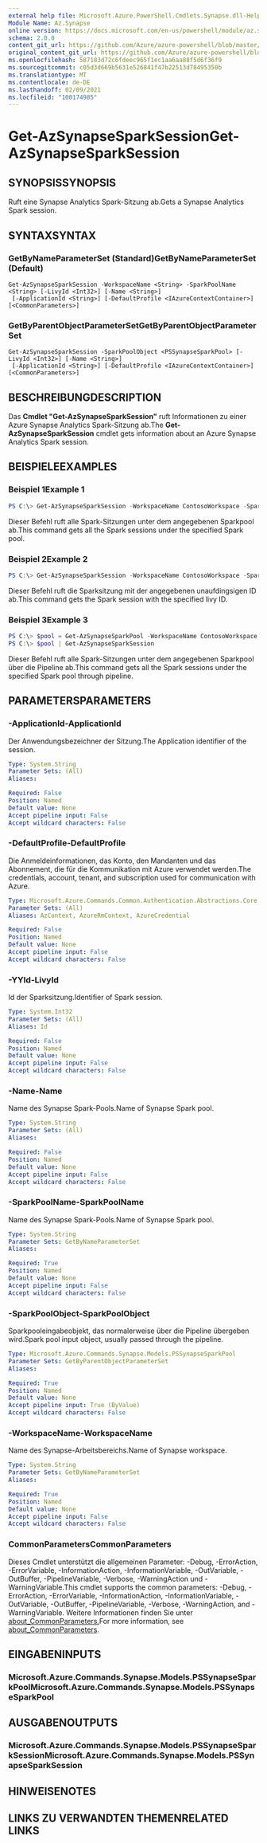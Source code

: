```yaml
---
external help file: Microsoft.Azure.PowerShell.Cmdlets.Synapse.dll-Help.xml
Module Name: Az.Synapse
online version: https://docs.microsoft.com/en-us/powershell/module/az.synapse/get-azsynapsesparksession
schema: 2.0.0
content_git_url: https://github.com/Azure/azure-powershell/blob/master/src/Synapse/Synapse/help/Get-AzSynapseSparkSession.md
original_content_git_url: https://github.com/Azure/azure-powershell/blob/master/src/Synapse/Synapse/help/Get-AzSynapseSparkSession.md
ms.openlocfilehash: 587183d72c6fdeec965f1ec1aa6aa88f5d6f36f9
ms.sourcegitcommit: c05d3d669b5631e526841f47b22513d78495350b
ms.translationtype: MT
ms.contentlocale: de-DE
ms.lasthandoff: 02/09/2021
ms.locfileid: "100174985"
---
```

# <span data-ttu-id="b5bb2-101">Get-AzSynapseSparkSession</span><span class="sxs-lookup"><span data-stu-id="b5bb2-101">Get-AzSynapseSparkSession</span></span>

## <span data-ttu-id="b5bb2-102">SYNOPSIS</span><span class="sxs-lookup"><span data-stu-id="b5bb2-102">SYNOPSIS</span></span>
<span data-ttu-id="b5bb2-103">Ruft eine Synapse Analytics Spark-Sitzung ab.</span><span class="sxs-lookup"><span data-stu-id="b5bb2-103">Gets a Synapse Analytics Spark session.</span></span>

## <span data-ttu-id="b5bb2-104">SYNTAX</span><span class="sxs-lookup"><span data-stu-id="b5bb2-104">SYNTAX</span></span>

### <span data-ttu-id="b5bb2-105">GetByNameParameterSet (Standard)</span><span class="sxs-lookup"><span data-stu-id="b5bb2-105">GetByNameParameterSet (Default)</span></span>
```
Get-AzSynapseSparkSession -WorkspaceName <String> -SparkPoolName <String> [-LivyId <Int32>] [-Name <String>]
 [-ApplicationId <String>] [-DefaultProfile <IAzureContextContainer>] [<CommonParameters>]
```

### <span data-ttu-id="b5bb2-106">GetByParentObjectParameterSet</span><span class="sxs-lookup"><span data-stu-id="b5bb2-106">GetByParentObjectParameterSet</span></span>
```
Get-AzSynapseSparkSession -SparkPoolObject <PSSynapseSparkPool> [-LivyId <Int32>] [-Name <String>]
 [-ApplicationId <String>] [-DefaultProfile <IAzureContextContainer>] [<CommonParameters>]
```

## <span data-ttu-id="b5bb2-107">BESCHREIBUNG</span><span class="sxs-lookup"><span data-stu-id="b5bb2-107">DESCRIPTION</span></span>
<span data-ttu-id="b5bb2-108">Das **Cmdlet "Get-AzSynapseSparkSession"** ruft Informationen zu einer Azure Synapse Analytics Spark-Sitzung ab.</span><span class="sxs-lookup"><span data-stu-id="b5bb2-108">The **Get-AzSynapseSparkSession** cmdlet gets information about an Azure Synapse Analytics Spark session.</span></span>

## <span data-ttu-id="b5bb2-109">BEISPIELE</span><span class="sxs-lookup"><span data-stu-id="b5bb2-109">EXAMPLES</span></span>

### <span data-ttu-id="b5bb2-110">Beispiel 1</span><span class="sxs-lookup"><span data-stu-id="b5bb2-110">Example 1</span></span>
```powershell
PS C:\> Get-AzSynapseSparkSession -WorkspaceName ContosoWorkspace -SparkPoolName ContosoSparkPool
```

<span data-ttu-id="b5bb2-111">Dieser Befehl ruft alle Spark-Sitzungen unter dem angegebenen Sparkpool ab.</span><span class="sxs-lookup"><span data-stu-id="b5bb2-111">This command gets all the Spark sessions under the specified Spark pool.</span></span>

### <span data-ttu-id="b5bb2-112">Beispiel 2</span><span class="sxs-lookup"><span data-stu-id="b5bb2-112">Example 2</span></span>
```powershell
PS C:\> Get-AzSynapseSparkSession -WorkspaceName ContosoWorkspace -SparkPoolName ContosoSparkPool -LivyId 1
```

<span data-ttu-id="b5bb2-113">Dieser Befehl ruft die Sparksitzung mit der angegebenen unaufdingsigen ID ab.</span><span class="sxs-lookup"><span data-stu-id="b5bb2-113">This command gets the Spark session with the specified livy ID.</span></span>

### <span data-ttu-id="b5bb2-114">Beispiel 3</span><span class="sxs-lookup"><span data-stu-id="b5bb2-114">Example 3</span></span>
```powershell
PS C:\> $pool = Get-AzSynapseSparkPool -WorkspaceName ContosoWorkspace -Name ContosoSparkPool
PS C:\> $pool | Get-AzSynapseSparkSession
```

<span data-ttu-id="b5bb2-115">Dieser Befehl ruft alle Spark-Sitzungen unter dem angegebenen Sparkpool über die Pipeline ab.</span><span class="sxs-lookup"><span data-stu-id="b5bb2-115">This command gets all the Spark sessions under the specified Spark pool through pipeline.</span></span>

## <span data-ttu-id="b5bb2-116">PARAMETERS</span><span class="sxs-lookup"><span data-stu-id="b5bb2-116">PARAMETERS</span></span>

### <span data-ttu-id="b5bb2-117">-ApplicationId</span><span class="sxs-lookup"><span data-stu-id="b5bb2-117">-ApplicationId</span></span>
<span data-ttu-id="b5bb2-118">Der Anwendungsbezeichner der Sitzung.</span><span class="sxs-lookup"><span data-stu-id="b5bb2-118">The Application identifier of the session.</span></span>

```yaml
Type: System.String
Parameter Sets: (All)
Aliases:

Required: False
Position: Named
Default value: None
Accept pipeline input: False
Accept wildcard characters: False
```

### <span data-ttu-id="b5bb2-119">-DefaultProfile</span><span class="sxs-lookup"><span data-stu-id="b5bb2-119">-DefaultProfile</span></span>
<span data-ttu-id="b5bb2-120">Die Anmeldeinformationen, das Konto, den Mandanten und das Abonnement, die für die Kommunikation mit Azure verwendet werden.</span><span class="sxs-lookup"><span data-stu-id="b5bb2-120">The credentials, account, tenant, and subscription used for communication with Azure.</span></span>

```yaml
Type: Microsoft.Azure.Commands.Common.Authentication.Abstractions.Core.IAzureContextContainer
Parameter Sets: (All)
Aliases: AzContext, AzureRmContext, AzureCredential

Required: False
Position: Named
Default value: None
Accept pipeline input: False
Accept wildcard characters: False
```

### <span data-ttu-id="b5bb2-121">-YYId</span><span class="sxs-lookup"><span data-stu-id="b5bb2-121">-LivyId</span></span>
<span data-ttu-id="b5bb2-122">Id der Sparksitzung.</span><span class="sxs-lookup"><span data-stu-id="b5bb2-122">Identifier of Spark session.</span></span>

```yaml
Type: System.Int32
Parameter Sets: (All)
Aliases: Id

Required: False
Position: Named
Default value: None
Accept pipeline input: False
Accept wildcard characters: False
```

### <span data-ttu-id="b5bb2-123">-Name</span><span class="sxs-lookup"><span data-stu-id="b5bb2-123">-Name</span></span>
<span data-ttu-id="b5bb2-124">Name des Synapse Spark-Pools.</span><span class="sxs-lookup"><span data-stu-id="b5bb2-124">Name of Synapse Spark pool.</span></span>

```yaml
Type: System.String
Parameter Sets: (All)
Aliases:

Required: False
Position: Named
Default value: None
Accept pipeline input: False
Accept wildcard characters: False
```

### <span data-ttu-id="b5bb2-125">-SparkPoolName</span><span class="sxs-lookup"><span data-stu-id="b5bb2-125">-SparkPoolName</span></span>
<span data-ttu-id="b5bb2-126">Name des Synapse Spark-Pools.</span><span class="sxs-lookup"><span data-stu-id="b5bb2-126">Name of Synapse Spark pool.</span></span>

```yaml
Type: System.String
Parameter Sets: GetByNameParameterSet
Aliases:

Required: True
Position: Named
Default value: None
Accept pipeline input: False
Accept wildcard characters: False
```

### <span data-ttu-id="b5bb2-127">-SparkPoolObject</span><span class="sxs-lookup"><span data-stu-id="b5bb2-127">-SparkPoolObject</span></span>
<span data-ttu-id="b5bb2-128">Sparkpooleingabeobjekt, das normalerweise über die Pipeline übergeben wird.</span><span class="sxs-lookup"><span data-stu-id="b5bb2-128">Spark pool input object, usually passed through the pipeline.</span></span>

```yaml
Type: Microsoft.Azure.Commands.Synapse.Models.PSSynapseSparkPool
Parameter Sets: GetByParentObjectParameterSet
Aliases:

Required: True
Position: Named
Default value: None
Accept pipeline input: True (ByValue)
Accept wildcard characters: False
```

### <span data-ttu-id="b5bb2-129">-WorkspaceName</span><span class="sxs-lookup"><span data-stu-id="b5bb2-129">-WorkspaceName</span></span>
<span data-ttu-id="b5bb2-130">Name des Synapse-Arbeitsbereichs.</span><span class="sxs-lookup"><span data-stu-id="b5bb2-130">Name of Synapse workspace.</span></span>

```yaml
Type: System.String
Parameter Sets: GetByNameParameterSet
Aliases:

Required: True
Position: Named
Default value: None
Accept pipeline input: False
Accept wildcard characters: False
```

### <span data-ttu-id="b5bb2-131">CommonParameters</span><span class="sxs-lookup"><span data-stu-id="b5bb2-131">CommonParameters</span></span>
<span data-ttu-id="b5bb2-132">Dieses Cmdlet unterstützt die allgemeinen Parameter: -Debug, -ErrorAction, -ErrorVariable, -InformationAction, -InformationVariable, -OutVariable, -OutBuffer, -PipelineVariable, -Verbose, -WarningAction und -WarningVariable.</span><span class="sxs-lookup"><span data-stu-id="b5bb2-132">This cmdlet supports the common parameters: -Debug, -ErrorAction, -ErrorVariable, -InformationAction, -InformationVariable, -OutVariable, -OutBuffer, -PipelineVariable, -Verbose, -WarningAction, and -WarningVariable.</span></span> <span data-ttu-id="b5bb2-133">Weitere Informationen finden Sie unter [about_CommonParameters.](http://go.microsoft.com/fwlink/?LinkID=113216)</span><span class="sxs-lookup"><span data-stu-id="b5bb2-133">For more information, see [about_CommonParameters](http://go.microsoft.com/fwlink/?LinkID=113216).</span></span>

## <span data-ttu-id="b5bb2-134">EINGABEN</span><span class="sxs-lookup"><span data-stu-id="b5bb2-134">INPUTS</span></span>

### <span data-ttu-id="b5bb2-135">Microsoft.Azure.Commands.Synapse.Models.PSSynapseSparkPool</span><span class="sxs-lookup"><span data-stu-id="b5bb2-135">Microsoft.Azure.Commands.Synapse.Models.PSSynapseSparkPool</span></span>

## <span data-ttu-id="b5bb2-136">AUSGABEN</span><span class="sxs-lookup"><span data-stu-id="b5bb2-136">OUTPUTS</span></span>

### <span data-ttu-id="b5bb2-137">Microsoft.Azure.Commands.Synapse.Models.PSSynapseSparkSession</span><span class="sxs-lookup"><span data-stu-id="b5bb2-137">Microsoft.Azure.Commands.Synapse.Models.PSSynapseSparkSession</span></span>

## <span data-ttu-id="b5bb2-138">HINWEISE</span><span class="sxs-lookup"><span data-stu-id="b5bb2-138">NOTES</span></span>

## <span data-ttu-id="b5bb2-139">LINKS ZU VERWANDTEN THEMEN</span><span class="sxs-lookup"><span data-stu-id="b5bb2-139">RELATED LINKS</span></span>
